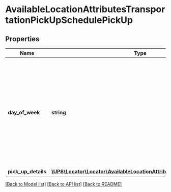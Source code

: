 # AvailableLocationAttributesTransportationPickUpSchedulePickUp

## Properties
Name | Type | Description | Notes
------------ | ------------- | ------------- | -------------
**day_of_week** | **string** | Day of the week for scheduled pickup. Valid values are: - 1 - Sunday - 2 - Monday - 3 - Tuesday - 4 - Wednesday - 5 - Thursday - 6 - Friday - 7 - Saturday. | 
**pick_up_details** | [**\UPS\Locator\Locator\AvailableLocationAttributesPickUpPickUpDetails**](AvailableLocationAttributesPickUpPickUpDetails.md) |  | 

[[Back to Model list]](../../README.md#documentation-for-models) [[Back to API list]](../../README.md#documentation-for-api-endpoints) [[Back to README]](../../README.md)

